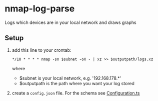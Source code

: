 # nmap-log-parse

Logs which devices are in your local network and draws graphs

## Setup

1. add this line to your crontab:

    `*/10 * * * * nmap -sn $subnet -oX - | xz >> $outputpath/logs.xz`

	where

    - $subnet is your local network, e.g. '192.168.178.*'
	- $outputpath is the path where you want your log stored

2. create a `config.json` file. For the schema see [Configuration.ts](src/Configuration.ts)

